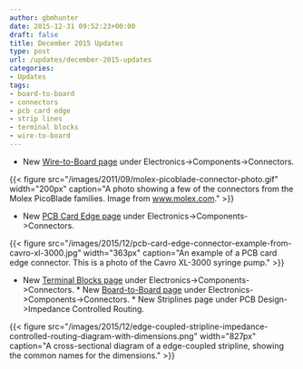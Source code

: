 ```yaml
---
author: gbmhunter
date: 2015-12-31 09:52:23+00:00
draft: false
title: December 2015 Updates
type: post
url: /updates/december-2015-updates
categories:
- Updates
tags:
- board-to-board
- connectors
- pcb card edge
- strip lines
- terminal blocks
- wire-to-board
---
```


  * New [Wire-to-Board page](http://blog.mbedded.ninja/electronics/components/connectors/wire-to-board-wtb) under Electronics->Components->Connectors.  
  
{{< figure src="/images/2011/09/molex-picoblade-connector-photo.gif" width="200px" caption="A photo showing a few of the connectors from the Molex PicoBlade families. Image from www.molex.com."  >}}  
  
  * New [PCB Card Edge page](http://blog.mbedded.ninja/electronics/components/connectors/pcb-card-edge) under Electronics->Components->Connectors.  
  
{{< figure src="/images/2015/12/pcb-card-edge-connector-example-from-cavro-xl-3000.jpg" width="363px" caption="An example of a PCB card edge connector. This is a photo of the Cavro XL-3000 syringe pump."  >}}  
  
  * New [Terminal Blocks page](http://blog.mbedded.ninja/electronics/components/connectors/terminal-blocks) under Electronics->Components->Connectors.  * New [Board-to-Board page](http://blog.mbedded.ninja/electronics/components/connectors/board-to-board) under Electronics->Components->Connectors.  * New Striplines page under PCB Design->Impedance Controlled Routing.  
  
{{< figure src="/images/2015/12/edge-coupled-stripline-impedance-controlled-routing-diagram-with-dimensions.png" width="827px" caption="A cross-sectional diagram of a edge-coupled stripline, showing the common names for the dimensions."  >}}
